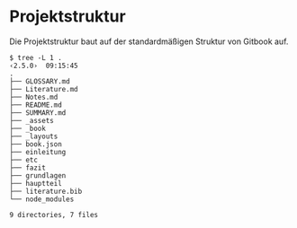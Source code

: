 # Projektstruktur

Die Projektstruktur baut auf der standardmäßigen Struktur von Gitbook auf. 



```
$ tree -L 1 .                                                                                                                                                                     ‹2.5.0›  09:15:45
.
├── GLOSSARY.md
├── Literature.md
├── Notes.md
├── README.md
├── SUMMARY.md
├── _assets
├── _book
├── _layouts
├── book.json
├── einleitung
├── etc
├── fazit
├── grundlagen
├── hauptteil
├── literature.bib
└── node_modules

9 directories, 7 files
```



